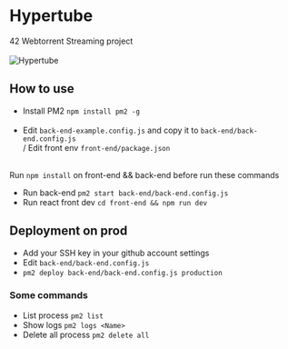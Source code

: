 # Hypertube
42 Webtorrent Streaming project<br><br>
![Hypertube](https://i.ibb.co/VTGZ7qK/movies-final.png)


## How to use
- Install PM2 `npm install pm2 -g` <br><br>
- Edit `back-end-example.config.js` and copy it to `back-end/back-end.config.js`<br>
/ Edit front env `front-end/package.json` <br> <br>

Run `npm install` on front-end && back-end before run these commands

- Run back-end `pm2 start back-end/back-end.config.js`
- Run react front dev `cd front-end && npm run dev` <br>


## Deployment on prod
- Add your SSH key in your github account settings <br>
- Edit `back-end/back-end.config.js` <br>
- `pm2 deploy back-end/back-end.config.js production`<br>

### Some commands
- List process `pm2 list`
- Show logs `pm2 logs <Name>`
- Delete all process `pm2 delete all`
